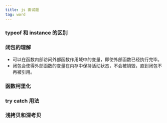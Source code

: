 ```yaml
---
title: js 面试题
tag: word
---
```


### typeof 和 instance 的区别

### 闭包的理解

- 可以在函数内部访问外部函数作用域中的变量，即使外部函数已经执行完毕。
- 闭包会使得外部函数的变量在内存中保持活动状态，不会被销毁，直到闭包不再被引用。

### 函数柯里化

### try catch 用法

### 浅拷贝和深考贝

###
